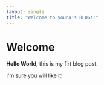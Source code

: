 ```yaml
---
layout: single
title: "Welcome to youna's BLOG!!"
---
```


# Welcome

**Hello World**, this is my firt blog post.

I'm sure you will like it!
